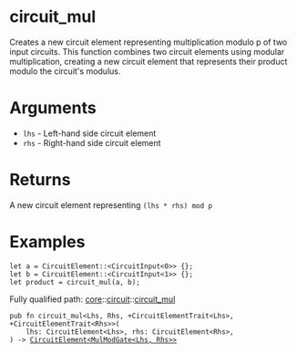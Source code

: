 # circuit_mul

Creates a new circuit element representing multiplication modulo p of two input circuits.
This function combines two circuit elements using modular multiplication, creating a new circuit
element that represents their product modulo the circuit's modulus.
# Arguments

- `lhs` - Left-hand side circuit element
- `rhs` - Right-hand side circuit element
# Returns

A new circuit element representing `(lhs * rhs) mod p`
# Examples

```cairo
let a = CircuitElement::<CircuitInput<0>> {};
let b = CircuitElement::<CircuitInput<1>> {};
let product = circuit_mul(a, b);
```

Fully qualified path: [core](./core.md)::[circuit](./core-circuit.md)::[circuit_mul](./core-circuit-circuit_mul.md)

<pre><code class="language-cairo">pub fn circuit_mul&lt;Lhs, Rhs, +CircuitElementTrait&lt;Lhs&gt;, +CircuitElementTrait&lt;Rhs&gt;&gt;(
    lhs: CircuitElement&lt;Lhs&gt;, rhs: CircuitElement&lt;Rhs&gt;,
) -&gt; <a href="core-circuit-CircuitElement.html">CircuitElement&lt;MulModGate&lt;Lhs, Rhs&gt;&gt;</a></code></pre>

